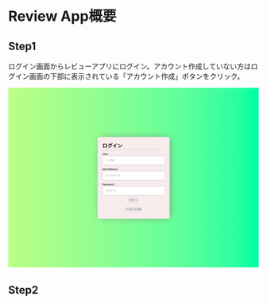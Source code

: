 # Review App概要

## <strong> Step1 </strong>

ログイン画面からレビューアプリにログイン。アカウント作成していない方はログイン画面の下部に表示されている「アカウント作成」ボタンをクリック。

![picture 2](images/7b5d0ea67bfa27966c91d01a7fd447982f386b4566ad3c16761cc3fc0d8cd877.png)

## <strong> Step2 </strong>
